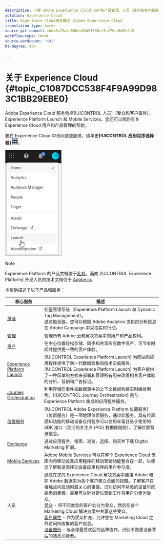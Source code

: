 ```yaml
---
description: 了解 Adobe Experience Cloud 用户和产品管理、人员（受众和客户属性）、Journey Orchestration、选件、位置、Experience Platform Launch 和 Mobile Services。
solution: Experience Cloud
title: Experience Cloud服务概述 |Adobe Experience Cloud
translation-type: tm+mt
source-git-commit: 4bea0c29afa580dc63b21535ce5c275cd649c9a5
workflow-type: tm+mt
source-wordcount: '481'
ht-degree: 98%

---
```



# 关于 Experience Cloud {#topic_C1087DCC538F4F9A99D983C1BB29EBE0}

Adobe Experience Cloud 服务包括[!UICONTROL 人员]（受众和客户属性）、Experience Platform Launch 和 Mobile Services。您还可以找到有关 Experience Cloud 用户和产品管理的帮助。

要在 Experience Cloud 中访问这些服务，请单击&#x200B;**[!UICONTROL 应用程序选择器]** ![](assets/menu-icon.png)。

![](assets/platform-core-services.png)

>[!NOTE]
>
>Experience Platform 的产品文档位于[此处](https://docs.adobe.com/content/help/zh-Hans/experience-platform/landing/home.html)。面向 [!UICONTROL Experience Platform] 开发人员的技术文档位于 [Adobe.io](https://www.adobe.io/apis/experienceplatform/home/services.html)。

本帮助描述了以下产品和服务：

| 核心服务 | 描述 |
|--- |--- |
| [激活](activation/activation.md) | 标签管理系统（Experience Platform Launch 和 Dynamic Tag Management）。<br>通过触发器，您可以根据 Adobe Analytics 提供的分析信息在 Adobe Campaign 中采取实时行动。 |
| [管理](admin-getting-started/admin-getting-started.md) | 管理所有 Adobe 云和解决方案中的用户和产品权利。 |
| [资产](experience-cloud-assets/experience-cloud-assets.md) | 在中心位置轻松存储、同步和共享所有数字资产，可节省时间并提供更一致的客户体验。 |
| [Experience Platform Launch](https://docs.adobe.com/content/help/zh-Hans/launch/using/overview.translate.html) | [!UICONTROL Experience Platform Launch] 为网站和应用程序提供了新一代数据收集和技术实施服务。[!UICONTROL Experience Platform Launch] 为客户提供了一种简单的方式来部署和管理所有用来改善相关客户体验的分析、营销和广告标记。 |
| [Journey Orchestration](https://docs.adobe.com/content/help/zh-Hans/journeys/using/journey-orchestration-home.html) | 利用存储在事件或数据源中的上下文数据构建实时编排用例。[!UICONTROL Journey Orchestration] 是与 Experience Platform 集成的应用程序服务。 |
| [位置服务](https://docs.adobe.com/content/help/en/places/using/home.html) | [!UICONTROL Adobe Experience Platform 位置服务]（位置服务）是一项地理位置服务，通过此服务，具有位置感知功能的移动设备应用程序可以使用丰富且易于使用的 SDK 接口（灵活的关注点 (POI) 数据库随附），了解位置背景信息。 |
| [Exchange](exchange.md) | 通过应用程序，搜索、浏览、选择、购买并下载 Digital Marketing 扩展。 |
| [Mobile Services](https://docs.adobe.com/content/help/zh-Hans/mobile-services/using/home.html) | Adobe Mobile Services 可以在整个 Experience Cloud 范围内将移动设备应用程序的移动营销功能整合在一起，以便您了解和提高移动设备应用程序的用户参与度。 |
| 人员 | 通过在您的 Experience Cloud 解决方案中连接 Adobe 和非 Adobe 数据来为各个客户建立全面的视图。了解客户在接触点间互动时最关心的事情。识别访问不熟悉的设备时的熟悉消费者。甚至可以针对定位营销工作将用户分组为受众。<br>[受众](audience-library/audience-library.md) - 将不同类型的客户划分为受众，然后在各个 Marketing Cloud 解决方案中共享这些受众。<br>[客户属性](attributes/attributes.md) - 作为受众扩充，允许您在 Marketing Cloud 之外访问所收集的客户信息。<br>[设备图形](https://landing.adobe.com/en/na/events/summit/275658-summit-co-op.html) - 与全球最受欢迎的品牌协作，识别不熟悉设备背后的熟悉消费者。 |
